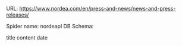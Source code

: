 URL: https://www.nordea.com/en/press-and-news/news-and-press-releases/

Spider name: nordeapl
DB Schema:

title
content
date